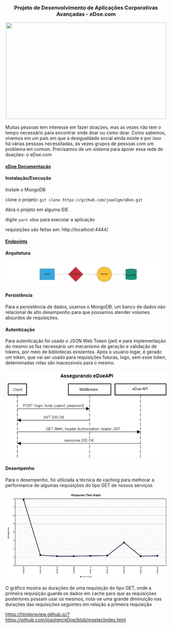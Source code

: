<h3 align="center">
  Projeto de Desenvolvimento de Aplicações Corporativas Avançadas - eDoe.com
</h3>

<p align="center">
  <img src="https://lh3.googleusercontent.com/CialLrx1z-gxQBFmWHV_Bz-qy35TFjYHm7SC34IulYqkUQDmRc6glIpNHstyYu0C61-D-ILjk1VppH3Q54Ws54fmdo4fEl7gK24lMd_dx1J40JZjBM75Yh1Ru30SXksJPB2GgbAa" width="500" height="300">
</p>

  Muitas pessoas tem interesse em fazer doações, mas as vezes não tem o tempo necessário para encontrar onde doar ou como doar. Como sabemos, vivemos em um país em que a desigualdade social ainda existe e por isso há várias pessoas necessitadas, às vezes grupos de pessoas com um problema em comum. Precisamos de um sistema para apoiar essa rede de doações: o eDoe.com

<h4>
  <a href="https://docs.google.com/document/d/e/2PACX-1vST2TI5lDbtMlv8rhFYJkYnrfgqzyWDv6DDvvAajz3_KK4tAs_UnAbYdI6oeMQA6jEHo5HwUAatHmd8/pub">eDoe Documentação</a>
</h4>

<h4>
  Instalação/Execução
</h4>

Instale o MongoDB

clone o projeto: `git clone https://github.com/joaolgm/eDoe.git`

Abra o projeto em alguma IDE

digite `yarn eDoe` para executar a aplicação

requisições são feitas em: http://localhost:4444/

<h4>
  <a href="https://documenter.getpostman.com/view/4908896/SVfRsn2M?version=latest&fbclid=IwAR1tJNO4vDDTmAAe3c6LMkTsHYphsdLvD12vG53fn3q2A7Z8tiP8I-klOiY">
    Endpoints
  </a>
  
</h4>

<h4>
  Arquitetura
</h4>

<p align="center">
  <img src="https://raw.githubusercontent.com/joaolgm/eDoe/master/imagens/eDoe.png">
</p>

<h4>
  Persistência
</h4>

Para a persistência de dados, usamos o MongoDB, um banco de dados não relacional de alto desempenho para que possamos atender volumes absurdos de requisições.

<h4>
  Autenticação
</h4>

Para autenticação foi usado o JSON Web Token (jwt) e para implementação do mesmo se faz necessário um mecanismo de geração e validação de tokens, por meio de bibliotecas existentes.
 Após o usuário logar, é gerado um token, que vai ser usado para requisições futuras, logo, sem esse token, determinadas rotas são inacessíveis para o mesmo.


<p align="center">
  <img src="https://raw.githubusercontent.com/joaolgm/eDoe/master/imagens/eDoeJWT.jpg">
</p>
<h4>
  Desempenho
</h4>

Para o desempenho, foi utilizada a técnica de caching para melhorar a performance de algumas requisições do tipo GET de nossos serviços.

<p align="center">
  <img src="https://raw.githubusercontent.com/joaolgm/eDoe/master/imagens/graficoDesempenho.jpeg">
</p>

O gráfico mostra as durações de uma requisição do tipo GET, onde a primeira requisição guarda os dados em cache para que as requisições posteriores possam usar os mesmos, nota-se uma grande diminuição nas durações das requisições seguintes em relação a primeira requisição

https://htmlpreview.github.io/?https://github.com/joaolgm/eDoe/blob/master/index.html
